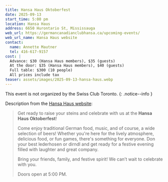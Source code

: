 ```yaml
---
title: Hansa Haus Oktoberfest
date: 2025-09-13
start_time: 5:00 pm
location: Hansa Haus
address: 6650 Hurontario St, Mississauga
web_url: https://germancanadianclubhansa.ca/upcoming-events/
web_url_name: Hansa Haus website
contact:
  name: Annette Mautner
  tel: 416-617-9157
cost: |
  Advance: $30 (Hansa Haus members), $35 (guests)
  At the door: $35 (Hansa Haus members), $40 (guests)
  Full table: $300 (10 people)
  All prices include tax
teaser: assets/images/2025-09-13-hansa-haus.webp
---
```


This event is not organized by the Swiss Club Toronto.
{: .notice--info }

Description from the [Hansa Haus website][hhweb]:

> Get ready to raise your steins and celebrate with us at the **Hansa Haus
> Oktoberfest**!
>
> Come enjoy traditional German food, music, and of course, a wide selection of
> beers! Whether you're here for the lively atmosphere, delicious food, or fun
> games, there's something for everyone. Don your best lederhosen or dirndl and
> get ready for a festive evening filled with laughter and great company.
>
> Bring your friends, family, and festive spirit! We can’t wait to celebrate with
> you.
>
> Doors open at 5:00 PM.

[hhweb]: <{{ page.web_url }}>
